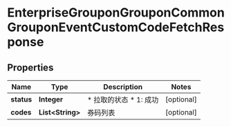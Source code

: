 # EnterpriseGrouponGrouponCommonGrouponEventCustomCodeFetchResponse

## Properties
Name | Type | Description | Notes
------------ | ------------- | ------------- | -------------
**status** | **Integer** | * 拉取的状态   * 1: 成功  |  [optional]
**codes** | **List&lt;String&gt;** | 券码列表 |  [optional]
